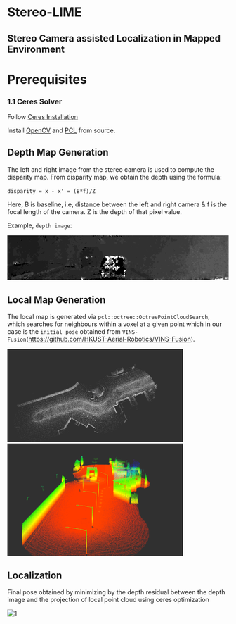 # Stereo-LIME
## Stereo Camera assisted Localization in Mapped Environment

# Prerequisites
### 1.1 **Ceres Solver**
Follow [Ceres Installation](http://ceres-solver.org/installation.html)

Install [OpenCV](https://gist.github.com/Mahedi-61/804a663b449e4cdb31b5fea96bb9d561) and [PCL](https://pcl.readthedocs.io/projects/tutorials/en/master/) from source.

## Depth Map Generation

The left and right image from the stereo camera is used to compute the disparity map. From disparity map, we obtain the depth using the formula:

`disparity = x - x' = (B*f)/Z`

Here, B is baseline, i.e, distance between the left and right camera & f is the focal length of the camera. Z is the depth of that pixel value.

Example, `depth image`:

<img src="images/depth.png" alt="6" width="800"/>

## Local Map Generation

The local map is generated via `pcl::octree::OctreePointCloudSearch`, which searches for neighbours within a voxel at a given point which in our case is the `initial pose` obtained from `VINS-Fusion`(https://github.com/HKUST-Aerial-Robotics/VINS-Fusion).

<p float="left">
  <img src="images/local1.png" alt="1" width="400"/>
  <img src="images/local2.png" alt="1" width="400"/>
</p>

## Localization

Final pose obtained by minimizing by the depth residual between the depth image and the projection of local point cloud using ceres optimization
<p float = "left">
  <img src = "mages/transformation.jpg" alt="1" />
</p>
